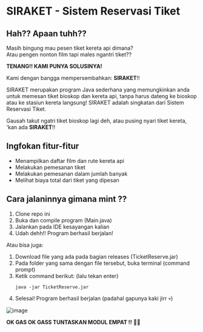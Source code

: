 # SIRAKET - Sistem Reservasi Tiket

## Hah?? Apaan tuhh??
Masih bingung mau pesen tiket kereta api dimana?  
Atau pengen nonton film tapi males ngantri tiket??  

**TENANG!! KAMI PUNYA SOLUSINYA!**

Kami dengan bangga mempersembahkan: **SIRAKET**!!

SIRAKET merupakan program Java sederhana yang memungkinkan anda untuk memesan tiket bioskop dan kereta api, tanpa harus dateng ke bioskop atau ke stasiun kereta langsung! SIRAKET adalah singkatan dari Sistem Reservasi Tiket.

Gausah takut ngatri tiket bioskop lagi deh, atau pusing nyari tiket kereta, 'kan ada **SIRAKET**!!

## Ingfokan fitur-fitur
- Menampilkan daftar film dan rute kereta api
- Melakukan pemesanan tiket
- Melakukan pemesanan dalam jumlah banyak
- Melihat biaya total dari tiket yang dipesan

## Cara jalaninnya gimana mint ??
1. Clone repo ini
2. Buka dan compile program (Main.java)
3. Jalankan pada IDE kesayangan kalian
4. Udah dehh!! Program berhasil berjalan!

Atau bisa juga:  
1. Download file yang ada pada bagian releases (TicketReserve.jar)
2. Pada folder yang sama dengan file tersebut, buka terminal (command prompt)
3. Ketik command berikut: (lalu tekan enter)
   ```
   java -jar TicketReserve.jar
   ```  
4. Selesai! Program berhasil berjalan (padahal gapunya kaki jirr 💀)  

![image](https://github.com/user-attachments/assets/5bd9a64d-8195-484a-8fe9-a212ddb77985)

**OK GAS OK GASS TUNTASKAN MODUL EMPAT !!** 💪💪




<!--*lebih baik daripada SIPEDO, SiPEPEK, dan aplikasi pemerintah nyeleneh lainnya.-->
